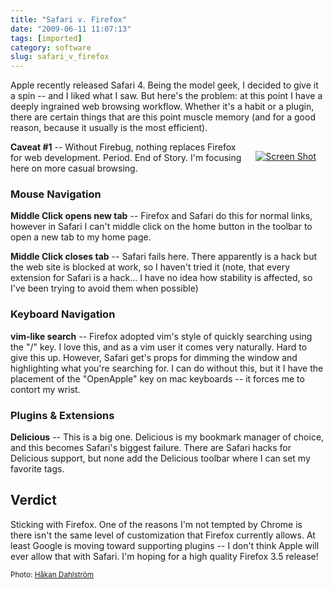 ```yaml
---
title: "Safari v. Firefox"
date: "2009-06-11 11:07:13"
tags: [imported]
category: software
slug: safari_v_firefox
---
```


Apple recently released Safari 4. Being the model geek, I decided to give it a
spin -- and I liked what I saw. But here's the problem: at this point I have a
deeply ingrained web browsing workflow. Whether it's a habit or a plugin, there
are certain things that are this point muscle memory (and for a good reason,
because it usually is the most efficient).

<div style="margin: 15px; float: right"><a href="http://www.flickr.com/photos/93755244@N00/3444838707/" title="Screen Shot" target="_blank"><img src="http://farm4.static.flickr.com/3628/3444838707_d47a0c67c2_m.jpg" alt="Screen Shot" border="0" /></a></div>

<strong>Caveat #1</strong> -- Without Firebug, nothing replaces Firefox for web
development. Period. End of Story. I'm focusing here on more casual browsing.

<h3>Mouse Navigation</h3>

<strong>Middle Click opens new tab</strong> -- Firefox and Safari do this for
normal links, however in Safari I can't middle click on the home button in the
toolbar to open a new tab to my home page.

<strong>Middle Click closes tab</strong> -- Safari fails here. There apparently
is a hack but the web site is blocked at work, so I haven't tried it (note, that
every extension for Safari is a hack... I have no idea how stability is
affected, so I've been trying to avoid them when possible)

<h3>Keyboard Navigation</h3>

<strong>vim-like search</strong> -- Firefox adopted vim's style of quickly
searching using the "/" key. I love this, and as a vim user it comes very
naturally. Hard to give this up. However, Safari get's props for dimming the
window and highlighting what you're searching for. I can do without this, but it
I have the placement of the "OpenApple" key on mac keyboards -- it forces me to
contort my wrist.

<h3>Plugins & Extensions</h3>

<strong>Delicious</strong> -- This is a big one. Delicious is my bookmark
manager of choice, and this becomes Safari's biggest failure. There are Safari
hacks for Delicious support, but none add the Delicious toolbar where I can set
my favorite tags.

<h2>Verdict</h2>

Sticking with Firefox. One of the reasons I'm not tempted by Chrome is there
isn't the same level of customization that Firefox currently allows. At least
Google is moving toward supporting plugins -- I don't think Apple will ever
allow that with Safari. I'm hoping for a high quality Firefox 3.5 release!

<small>Photo:
<a href="http://www.flickr.com/photos/93755244@N00/3444838707/" title="Håkan Dahlström" target="_blank">Håkan
Dahlström</a></small>
